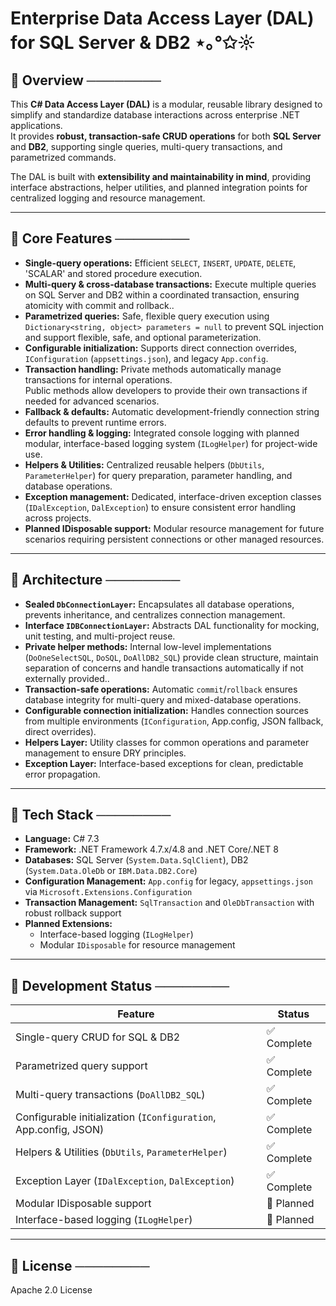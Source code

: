 # Enterprise Data Access Layer (DAL) for SQL Server & DB2 ⋆｡°✩☼

## 📍 Overview ────────
This **C# Data Access Layer (DAL)** is a modular, reusable library designed to simplify and standardize database interactions across enterprise .NET applications.  
It provides **robust, transaction-safe CRUD operations** for both **SQL Server** and **DB2**, supporting single queries, multi-query transactions, and parametrized commands.  

The DAL is built with **extensibility and maintainability in mind**, providing interface abstractions, helper utilities, and planned integration points for centralized logging and resource management.

---

## 📍 Core Features ────────
- **Single-query operations:** Efficient `SELECT`, `INSERT`, `UPDATE`, `DELETE`, 'SCALAR' and stored procedure execution.  
- **Multi-query & cross-database transactions:** Execute multiple queries on SQL Server and DB2 within a coordinated transaction, ensuring atomicity with commit and rollback.. 
- **Parametrized queries:** Safe, flexible query execution using `Dictionary<string, object> parameters = null` to prevent SQL injection and support flexible, safe, and optional parameterization.  
- **Configurable initialization:** Supports direct connection overrides, `IConfiguration` (`appsettings.json`), and legacy `App.config`.  
- **Transaction handling:** Private methods automatically manage transactions for internal operations.  
Public methods allow developers to provide their own transactions if needed for advanced scenarios.  
- **Fallback & defaults:** Automatic development-friendly connection string defaults to prevent runtime errors.  
- **Error handling & logging:** Integrated console logging with planned modular, interface-based logging system (`ILogHelper`) for project-wide use.  
- **Helpers & Utilities:** Centralized reusable helpers (`DbUtils`, `ParameterHelper`) for query preparation, parameter handling, and database operations.  
- **Exception management:** Dedicated, interface-driven exception classes (`IDalException`, `DalException`) to ensure consistent error handling across projects.  
- **Planned IDisposable support:** Modular resource management for future scenarios requiring persistent connections or other managed resources.

---

## 📍 Architecture ────────
- **Sealed `DbConnectionLayer`:** Encapsulates all database operations, prevents inheritance, and centralizes connection management.
- **Interface `IDBConnectionLayer`:** Abstracts DAL functionality for mocking, unit testing, and multi-project reuse.  
- **Private helper methods:** Internal low-level implementations (`DoOneSelectSQL`, `DoSQL`, `DoAllDB2_SQL`) provide clean structure, maintain separation of concerns and handle transactions automatically if not externally provided..  
- **Transaction-safe operations:** Automatic `commit`/`rollback` ensures database integrity for multi-query and mixed-database operations.  
- **Configurable connection initialization:** Handles connection sources from multiple environments (`IConfiguration`, App.config, JSON fallback, direct overrides).  
- **Helpers Layer:** Utility classes for common operations and parameter management to ensure DRY principles.  
- **Exception Layer:** Interface-based exceptions for clean, predictable error propagation.  

---

## 📍 Tech Stack ────────
- **Language:** C# 7.3  
- **Framework:** .NET Framework 4.7.x/4.8 and .NET Core/.NET 8  
- **Databases:** SQL Server (`System.Data.SqlClient`), DB2 (`System.Data.OleDb` or `IBM.Data.DB2.Core`)  
- **Configuration Management:** `App.config` for legacy, `appsettings.json` via `Microsoft.Extensions.Configuration`  
- **Transaction Management:** `SqlTransaction` and `OleDbTransaction` with robust rollback support  
- **Planned Extensions:**  
  - Interface-based logging (`ILogHelper`)  
  - Modular `IDisposable` for resource management  

---

## 📍 Development Status ────────

| Feature | Status |
|---------|--------|
| Single-query CRUD for SQL & DB2 | ✅ Complete |
| Parametrized query support | ✅ Complete |
| Multi-query transactions (`DoAllDB2_SQL`) | ✅ Complete |
| Configurable initialization (`IConfiguration`, App.config, JSON) | ✅ Complete |
| Helpers & Utilities (`DbUtils`, `ParameterHelper`) | ✅ Complete |
| Exception Layer (`IDalException`, `DalException`) | ✅ Complete |
| Modular IDisposable support | 🔄 Planned |
| Interface-based logging (`ILogHelper`) | 🔄 Planned |

---

## 📍 License ────────

Apache 2.0 License